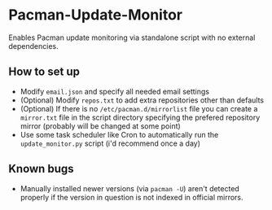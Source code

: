 # Pacman-Update-Monitor
Enables Pacman update monitoring via standalone script with no external dependencies.
## How to set up
* Modify `email.json` and specify all needed email settings
* (Optional) Modify `repos.txt` to add extra repositories other than defaults
* (Optional) If there is no `/etc/pacman.d/mirrorlist` file you can create a `mirror.txt` file in the script directory specifying the prefered repository mirror (probably will be changed at some point)
* Use some task scheduler like Cron to automatically run the `update_monitor.py` script (i'd recommend once a day)

## Known bugs
* Manually installed newer versions (via `pacman -U`) aren't detected properly if the version in question is not indexed in official mirrors.
